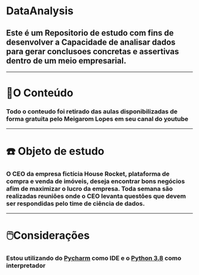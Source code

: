 # DataAnalysis

## **Este é um Repositorio de estudo com fins de desenvolver a Capacidade de analisar dados para gerar conclusoes concretas e assertivas dentro de um meio empresarial.**

---

# 📔O Conteúdo

### Todo o conteudo foi retirado das aulas disponibilizadas de forma gratuita pelo Meigarom Lopes em seu canal do [y](https://www.youtube.com/channel/UCar5Cr-pVz08GY_6I3RX9bA)outube

---

# ☎️ Objeto de estudo

### O CEO da empresa fictícia House Rocket, plataforma de compra e venda de imóveis, deseja encontrar bons negócios afim de maximizar o lucro da empresa. Toda semana são realizadas reuniões onde o CEO levanta questões que devem ser respondidas pelo time de ciência de dados.

---

# 🖱️Considerações

### Estou utilizando do [Pycharm](https://www.jetbrains.com/pt-br/pycharm/) como IDE e o [Python 3.8](https://www.python.org/downloads/release/python-380/) como interpretador
